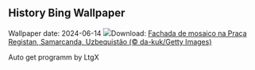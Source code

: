 ## History Bing Wallpaper
Wallpaper date: 2024-06-14
![](https://www.bing.com/th?id=OHR.RegistanUzbekistan_PT-BR8909125250_UHD.jpg&w=1000)Download: [Fachada de mosaico na Praça Registan, Samarcanda, Uzbequistão (© da-kuk/Getty Images)](https://www.bing.com/th?id=OHR.RegistanUzbekistan_PT-BR8909125250_UHD.jpg)

Auto get programm by LtgX
